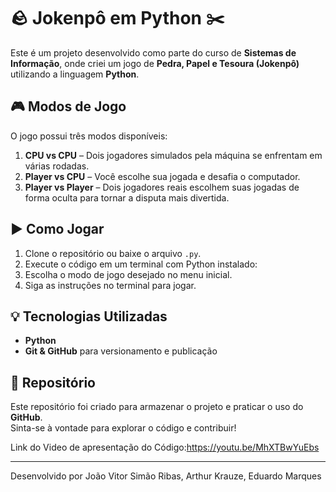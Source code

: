 # 🪨 Jokenpô em Python ✂️

Este é um projeto desenvolvido como parte do curso de **Sistemas de Informação**, onde criei um jogo de **Pedra, Papel e Tesoura (Jokenpô)** utilizando a linguagem **Python**.

## 🎮 Modos de Jogo

O jogo possui três modos disponíveis:

1. **CPU vs CPU** – Dois jogadores simulados pela máquina se enfrentam em várias rodadas.
2. **Player vs CPU** – Você escolhe sua jogada e desafia o computador.
3. **Player vs Player** – Dois jogadores reais escolhem suas jogadas de forma oculta para tornar a disputa mais divertida.

## ▶️ Como Jogar

1. Clone o repositório ou baixe o arquivo `.py`.
2. Execute o código em um terminal com Python instalado:
3. Escolha o modo de jogo desejado no menu inicial.
4. Siga as instruções no terminal para jogar.

## 💡 Tecnologias Utilizadas

- **Python**
- **Git & GitHub** para versionamento e publicação

## 📁 Repositório

Este repositório foi criado para armazenar o projeto e praticar o uso do **GitHub**.  
Sinta-se à vontade para explorar o código e contribuir!

Link do Video de apresentação do Código:https://youtu.be/MhXTBwYuEbs


---

Desenvolvido por João Vitor Simão Ribas, Arthur Krauze, Eduardo Marques

